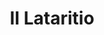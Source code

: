 ---
title: II Lataritio

mediaPath: /videos/l_08_anonaftera-1080p.mp4
mediaPosition:  [295973.9765602476,4634060.4704073565,128.35202862906414]
mediaRotation:  [0.2881756230199118,-0.6611364258884115,-0.635012864665879,0.27678890579179055]
mediaScale: 1
cameraFOV: 32

# Pair of camera points and targets: [final point], ... , [entrance point]
cameraPath: [
    [[295971.34142896585,4634062.918884863,128.20697337302033],[295983.2070010268,4634051.893784711,128.86013384563455]],
    [[295967.8699919203,4634066.144430238,128.01588225247306],[295984.43746111455,4634050.750481581,128.92786660121862]],
    [[295960.9292638001,4634072.761447543,127.83379860749977],[295977.29713773826,4634057.13374487,128.22625001330923]],
    [[295958.0449027033,4634080.625150065,128.2310342512706],[295972.84042212256,4634063.585372169,126.49178712934501]],
    [[295951.9076812977,4634087.9566779155,130.87117052155756],[295966.17801832355,4634070.820455389,126.99899220813285]],
    [[295946.1315245474,4634094.892849586,132.4384992302368],[295960.4018615733,4634077.75662706,128.5663209168121]]
]


animationEntry: 2000
---